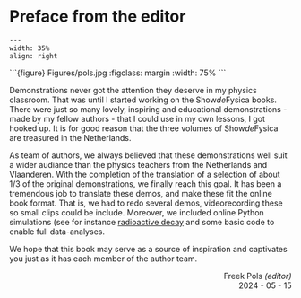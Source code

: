 # Preface from the editor

<div style="clear: both;">

```{figure} ../figures/confirmed.png
---
width: 35%
align: right
```

</div>
```{figure} Figures/pols.jpg
:figclass: margin
:width: 75%
```

Demonstrations never got the attention they deserve in my physics classroom. That was until I started working on the Show*de*Fysica books. There were just so many lovely, inspiring and educational demonstrations - made by my fellow authors - that I could use in my own lessons, I got hooked up. It is for good reason that the three volumes of Show*de*Fysica are treasured in the Netherlands.

As team of authors, we always believed that these demonstrations well suit a wider audiance than the physics teachers from the Netherlands and Vlaanderen. With the completion of the translation of a selection of about 1/3 of the original demonstrations, we finally reach this goal. It has been a tremendous job to translate these demos, and make these fit the online book format. That is, we had to redo several demos, videorecording these so small clips could be include. Moreover, we included online Python simulations (see for instance [radioactive decay](../demos/demo97/demo97.ipynb) and some basic code to enable full data-analyses. 

We hope that this book may serve as a source of inspiration and captivates you just as it has each member of the author team.

<div align="right">

Freek Pols *(editor)*<br>
2024 - 05 - 15

</div>
